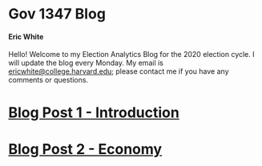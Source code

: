 # Gov 1347 Blog

#### Eric White

Hello! Welcome to my Election Analytics Blog for the 2020 election cycle. I will update the blog every Monday. My email is ericwhite@college.harvard.edu; please contact me if you have any comments or questions.

# [Blog Post 1 - Introduction](posts/blog1.html)

# [Blog Post 2 - Economy](posts/blog2.html)
